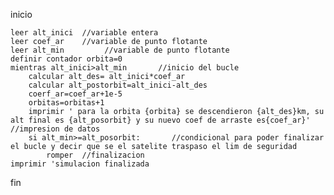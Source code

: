 inicio

    leer alt_inici  //variable entera
    leer coef_ar    //variable de punto flotante
    leer alt_min         //variable de punto flotante
    definir contador orbita=0
    mientras alt_inici>alt_min       //inicio del bucle
        calcular alt_des= alt_inici*coef_ar
        calcular alt_postorbit=alt_inici-alt_des
        coerf_ar=coef_ar+1e-5
        orbitas=orbitas+1
        imprimir ' para la orbita {orbita} se descendieron {alt_des}km, su alt final es {alt_posorbit} y su nuevo coef de arraste es{coef_ar}' //impresion de datos
        si alt_min>=alt_posorbit:       //condicional para poder finalizar el bucle y decir que se el satelite traspaso el lim de seguridad
            romper  //finalizacion
    imprimir 'simulacion finalizada

fin

